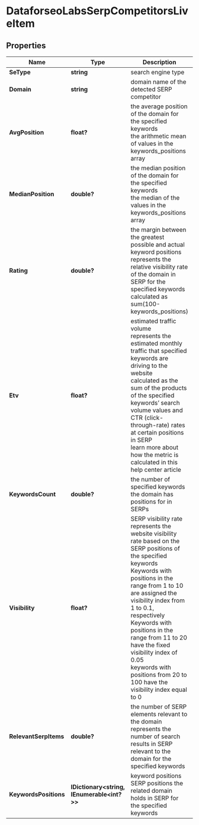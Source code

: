 # DataforseoLabsSerpCompetitorsLiveItem


## Properties

| Name | Type | Description | Notes |
|------------ | ------------- | ------------- | -------------|
**SeType** | **string** | search engine type |[optional]|
**Domain** | **string** | domain name of the detected SERP competitor |[optional]|
**AvgPosition** | **float?** | the average position of the domain for the specified keywords<br>the arithmetic mean of values in the keywords_positions array |[optional]|
**MedianPosition** | **double?** | the median position of the domain for the specified keywords<br>the median of the values in the keywords_positions array |[optional]|
**Rating** | **double?** | the margin between the greatest possible and actual keyword positions<br>represents the relative visibility rate of the domain in SERP for the specified keywords<br>calculated as sum(100-keywords_positions) |[optional]|
**Etv** | **float?** | estimated traffic volume<br>represents the estimated monthly traffic that specified keywords are driving to the website<br>calculated as the sum of the products of the specified keywords’ search volume values and CTR (click-through-rate) rates at certain positions in SERP<br>learn more about how the metric is calculated in this help center article |[optional]|
**KeywordsCount** | **double?** | the number of specified keywords the domain has positions for in SERPs |[optional]|
**Visibility** | **float?** | SERP visibility rate<br>represents the website visibility rate based on the SERP positions of the specified keywords<br>Keywords with positions in the range from 1 to 10 are assigned the visibility index from 1 to 0.1, respectively<br>Keywords with positions in the range from 11 to 20 have the fixed visibility index of 0.05<br>keywords with positions from 20 to 100 have the visibility index equal to 0 |[optional]|
**RelevantSerpItems** | **double?** | the number of SERP elements relevant to the domain<br>represents the number of search results in SERP relevant to the domain for the specified keywords |[optional]|
**KeywordsPositions** | **IDictionary<string, IEnumerable<int?>>** | keyword positions<br>SERP positions the related domain holds in SERP for the specified keywords |[optional]|
